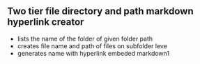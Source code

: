 ## Two tier file directory and path markdown hyperlink creator

* lists the name of the folder of given folder path
* creates file name and path of files on subfolder leve
* generates name with hyperlink embeded markdown1